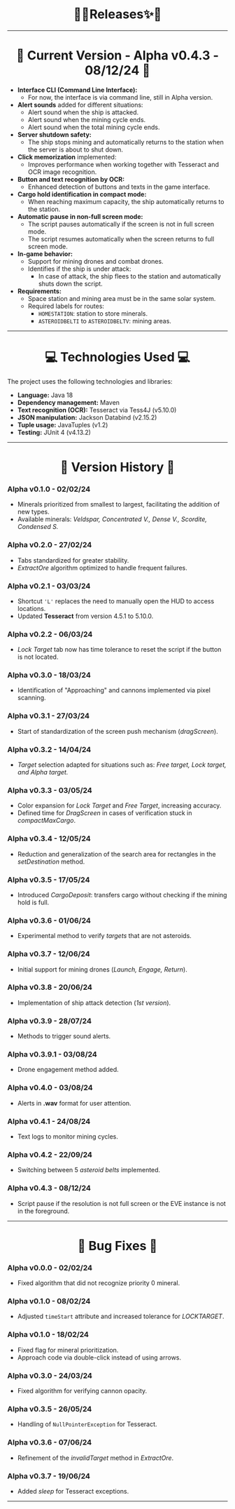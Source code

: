 <h1 align="center">🚀✨Releases✨🚀</h1>

---

<h1 align="center">📌 Current Version - Alpha v0.4.3 - 08/12/24 📌</h1>

- **Interface CLI (Command Line Interface):**  
  - For now, the interface is via command line, still in Alpha version.  
- **Alert sounds** added for different situations:  
  - Alert sound when the ship is attacked.  
  - Alert sound when the mining cycle ends.  
  - Alert sound when the total mining cycle ends.  
- **Server shutdown safety:**  
  - The ship stops mining and automatically returns to the station when the server is about to shut down.  
- **Click memorization** implemented:  
  - Improves performance when working together with Tesseract and OCR image recognition.  
- **Button and text recognition by OCR:**  
  - Enhanced detection of buttons and texts in the game interface.  
- **Cargo hold identification in compact mode:**  
  - When reaching maximum capacity, the ship automatically returns to the station.  
- **Automatic pause in non-full screen mode:**  
  - The script pauses automatically if the screen is not in full screen mode.  
  - The script resumes automatically when the screen returns to full screen mode.  
- **In-game behavior:**  
  - Support for mining drones and combat drones.  
  - Identifies if the ship is under attack:  
    - In case of attack, the ship flees to the station and automatically shuts down the script.  
- **Requirements:**  
  - Space station and mining area must be in the same solar system.  
  - Required labels for routes:  
    - `HOMESTATION`: station to store minerals.  
    - `ASTEROIDBELTI` to `ASTEROIDBELTV`: mining areas.  

---

<h1 align="center">💻 Technologies Used 💻</h1>

The project uses the following technologies and libraries:

- **Language:** Java 18
- **Dependency management:** Maven
- **Text recognition (OCR):** Tesseract via Tess4J (v5.10.0)
- **JSON manipulation:** Jackson Databind (v2.15.2)
- **Tuple usage:** JavaTuples (v1.2)
- **Testing:** JUnit 4 (v4.13.2)

---

<h1 align="center">📜 Version History 📜</h1>

### **Alpha v0.1.0 - 02/02/24**
- Minerals prioritized from smallest to largest, facilitating the addition of new types.
- Available minerals: *Veldspar, Concentrated V., Dense V., Scordite, Condensed S.*

### **Alpha v0.2.0 - 27/02/24**
- Tabs standardized for greater stability.
- *ExtractOre* algorithm optimized to handle frequent failures.

### **Alpha v0.2.1 - 03/03/24**
- Shortcut `'L'` replaces the need to manually open the HUD to access locations.
- Updated **Tesseract** from version 4.5.1 to 5.10.0.

### **Alpha v0.2.2 - 06/03/24**
- *Lock Target* tab now has time tolerance to reset the script if the button is not located.

### **Alpha v0.3.0 - 18/03/24**
- Identification of "Approaching" and cannons implemented via pixel scanning.

### **Alpha v0.3.1 - 27/03/24**
- Start of standardization of the screen push mechanism (*dragScreen*).

### **Alpha v0.3.2 - 14/04/24**
- *Target* selection adapted for situations such as: *Free target, Lock target, and Alpha target.*

### **Alpha v0.3.3 - 03/05/24**
- Color expansion for *Lock Target* and *Free Target*, increasing accuracy.
- Defined time for *DragScreen* in cases of verification stuck in *compactMaxCargo*.

### **Alpha v0.3.4 - 12/05/24**
- Reduction and generalization of the search area for rectangles in the *setDestination* method.

### **Alpha v0.3.5 - 17/05/24**
- Introduced *CargoDeposit*: transfers cargo without checking if the mining hold is full.

### **Alpha v0.3.6 - 01/06/24**
- Experimental method to verify *targets* that are not asteroids.

### **Alpha v0.3.7 - 12/06/24**
- Initial support for mining drones (*Launch, Engage, Return*).

### **Alpha v0.3.8 - 20/06/24**
- Implementation of ship attack detection (*1st version*).

### **Alpha v0.3.9 - 28/07/24**
- Methods to trigger sound alerts.

### **Alpha v0.3.9.1 - 03/08/24**
- Drone engagement method added.

### **Alpha v0.4.0 - 03/08/24**
- Alerts in **.wav** format for user attention.

### **Alpha v0.4.1 - 24/08/24**
- Text logs to monitor mining cycles.

### **Alpha v0.4.2 - 22/09/24**
- Switching between 5 *asteroid belts* implemented.

### **Alpha v0.4.3 - 08/12/24**
- Script pause if the resolution is not full screen or the EVE instance is not in the foreground.

---

<h1 align="center">🔧 Bug Fixes 🔧</h1>

### **Alpha v0.0.0 - 02/02/24**
- Fixed algorithm that did not recognize priority 0 mineral.

### **Alpha v0.1.0 - 08/02/24**
- Adjusted `timeStart` attribute and increased tolerance for *LOCKTARGET*.

### **Alpha v0.1.0 - 18/02/24**
- Fixed flag for mineral prioritization.
- Approach code via double-click instead of using arrows.

### **Alpha v0.3.0 - 24/03/24**
- Fixed algorithm for verifying cannon opacity.

### **Alpha v0.3.5 - 26/05/24**
- Handling of `NullPointerException` for Tesseract.

### **Alpha v0.3.6 - 07/06/24**
- Refinement of the *invalidTarget* method in *ExtractOre*.

### **Alpha v0.3.7 - 19/06/24**
- Added *sleep* for Tesseract exceptions.

---

